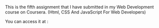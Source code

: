 This is the fifth assignment that I have submitted in my Web Development course on Coursera. (Html, CSS And JavaScript For Web Developers)

You can access it at : 
